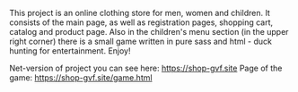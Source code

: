This project is an online clothing store for men, women and children.
It consists of the main page, as well as registration pages, shopping cart, catalog and product page.
Also in the children's menu section (in the upper right corner) there is a small game written in pure sass and html - duck hunting for entertainment.
Enjoy!

Net-version of project you can see here: https://shop-gvf.site
Page of the game: https://shop-gvf.site/game.html

